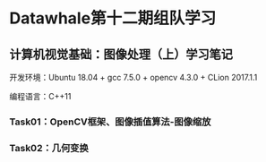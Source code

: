 # Datawhale第十二期组队学习

## 计算机视觉基础：图像处理（上）学习笔记

开发环境：Ubuntu 18.04 + gcc 7.5.0 + opencv 4.3.0 + CLion 2017.1.1

编程语言：C++11

### Task01：OpenCV框架、图像插值算法-图像缩放

### Task02：几何变换

